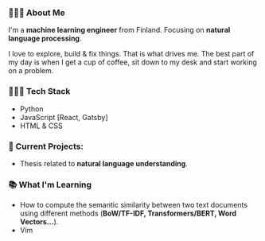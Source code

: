 
### 🙋🏽‍♂️ About Me

I'm a **machine learning engineer** from Finland. Focusing on **natural language processing**.

I love to explore, build & fix things. That is what drives me. The best part of my day is when I get a cup of coffee, sit down to my desk and start working on a problem.

### 👨🏽‍💻 Tech Stack

* Python
* JavaScript [React, Gatsby]
* HTML & CSS

### 🚧 Current Projects:

* Thesis related to **natural language understanding**. 

### 📚 What I'm Learning

* How to compute the semantic similarity between two text documents using different methods (**BoW/TF-IDF, Transformers/BERT, Word Vectors...**).
* Vim

